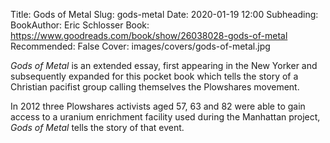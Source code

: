 Title: Gods of Metal
Slug: gods-metal
Date: 2020-01-19 12:00
Subheading: 
BookAuthor: Eric Schlosser
Book: https://www.goodreads.com/book/show/26038028-gods-of-metal
Recommended: False
Cover: images/covers/gods-of-metal.jpg

*Gods of Metal* is an extended essay, first appearing in the New Yorker and subsequently expanded for this pocket book which tells the story of a Christian pacifist group calling themselves the Plowshares movement.

In 2012 three Plowshares activists aged 57, 63 and 82 were able to gain access to a uranium enrichment facility used during the Manhattan project, *Gods of Metal* tells the story of that event.
